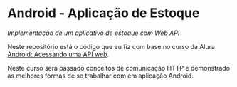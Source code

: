 # Android - Aplicação de Estoque
<i>Implementação de um aplicativo de estoque com Web API</i>

<p>
  Neste repositório está o código que eu fiz com base no curso da Alura <a href="https://cursos.alura.com.br/course/android-api-web"> Android: Acessando uma API web</a>.
</p>
<p>
  Neste curso será passado conceitos de comunicação HTTP e demonstrado as melhores formas de se trabalhar com em aplicação Android.
</p>
